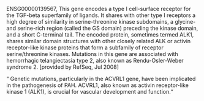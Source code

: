 
ENSG00000139567, 
This gene encodes a type I cell-surface receptor for the TGF-beta superfamily of ligands. It shares with other type I receptors a high degree of similarity in serine-threonine kinase subdomains, a glycine- and serine-rich region (called the GS domain) preceding the kinase domain, and a short C-terminal tail. The encoded protein, sometimes termed ALK1, shares similar domain structures with other closely related ALK or activin receptor-like kinase proteins that form a subfamily of receptor serine/threonine kinases. Mutations in this gene are associated with hemorrhagic telangiectasia type 2, also known as Rendu-Osler-Weber syndrome 2. [provided by RefSeq, Jul 2008]

“ Genetic mutations, particularly in the ACVRL1 gene, have been implicated in the pathogenesis of PAH. ACVRL1, also known as activin receptor-like kinase 1 (ALK1), is crucial for vascular development and function.“  